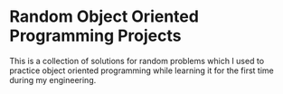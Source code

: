 # Random Object Oriented Programming Projects
This is a collection of solutions for random problems which I used to practice object oriented programming while learning it for the first time during my engineering.
